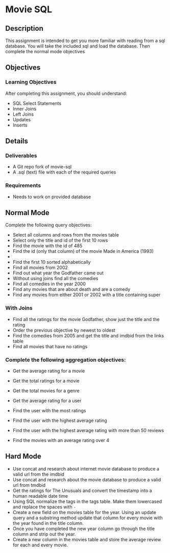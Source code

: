 # Movie SQL

## Description

This assignment is intended to get you more familiar with reading from a sql
database.  You will take the included sql and load the database.  Then 
complete the normal mode objectives

## Objectives

### Learning Objectives

After completing this assignment, you should understand:

* SQL Select Statements
* Inner Joins
* Left Joins
* Updates
* Inserts

## Details

### Deliverables

* A Git repo fork of movie-sql
* A .sql (text) file with each of the required queries 

### Requirements  

* Needs to work on provided database

## Normal Mode

Complete the following query objectives:

* Select all columns and rows from the movies table
* Select only the title and id of the first 10 rows
* Find the movie with the id of 485
* Find the id (only that column) of the movie Made in America (1993)
* 
* Find the first 10 sorted alphabetically
* Find all movies from 2002
* Find out what year the Godfather came out
* Without using joins find all the comedies
* Find all comedies in the year 2000
* Find any movies that are about death and are a comedy
* Find any movies from either 2001 or 2002 with a title containing super
<!-- * Create a new table called actors (We are going to pretend the actor can only play in one movie). The table should include name, character name, foreign key to movies and date of birth at least plus an id field.
* Pick 3 movies and create insert statements for 10 actors each.  You should use the multi value insert statements
* Create a new column in the movie table to hold the MPAA rating.
UPDATE 5 different movies to their correct rating -->

### With Joins
* Find all the ratings for the movie Godfather, show just the title and the rating
* Order the previous objective by newest to oldest
* Find the comedies from 2005 and get the title and imdbid from the links table
* Find all movies that have no ratings


### Complete the following aggregation objectives:

* Get the average rating for a movie
* Get the total ratings for a movie
* Get the total movies for a genre
* Get the average rating for a user

* Find the user with the most ratings
* Find the user with the highest average rating
* Find the user with the highest average rating with more than 50 reviews
* Find the movies with an average rating over 4

## Hard Mode
* Use concat and research about internet movie database to produce a valid url from the imdbid
* Use concat and research about the movie database to produce a valid url from tmdbid
* Get the ratings for The Unusuals and convert the timestamp into a human readable date time
* Using SQL normalize the tags in the tags table.  Make them lowercased and replace the spaces with `-`
* Create a new field on the movies table for the year.  Using an update query and a substring method update that column for every movie with the year found in the title column.
* Once you have completed the new year column go through the title column and strip out the year.
* Create a new column in the movies table and store the average review for each and every movie. 